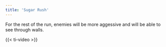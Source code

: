 ```yaml
---
title: 'Sugar Rush'
---
```


For the rest of the run, enemies will be more aggessive and will be able to see through walls.

{{< ti-video >}}
